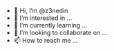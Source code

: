 - 👋 Hi, I’m @z3nedin
- 👀 I’m interested in ...
- 🌱 I’m currently learning ...
- 💞️ I’m looking to collaborate on ...
- 📫 How to reach me ...

<!---
z3nedin/z3nedin is a ✨ special ✨ repository because its `README.md` (this file) appears on your GitHub profile.
You can click the Preview link to take a look at your changes.
--->
